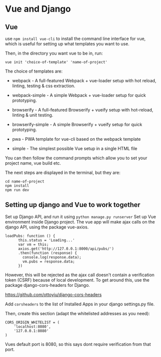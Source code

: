 # Vue and Django
## Vue

use `npm install vue-cli` to install the command line interface for vue, which is useful for setting up what 
templates you want to use.

Then, in the directory you want vue to be in, run:
```
vue init 'choice-of-template' 'name-of-project'
```
The choice of templates are:

- webpack - A full-featured Webpack + vue-loader setup with hot reload, linting, testing & css extraction.

- webpack-simple - A simple Webpack + vue-loader setup for quick prototyping.

- browserify - A full-featured Browserify + vueify setup with hot-reload, linting & unit testing.

- browserify-simple - A simple Browserify + vueify setup for quick prototyping.

- pwa - PWA template for vue-cli based on the webpack template

- simple - The simplest possible Vue setup in a single HTML file

You can then follow the command prompts which allow you to set your project name, vue build etc.

The next steps are displayed in the terminal, but they are:
```
cd name-of-project
npm install
npm run dev
```

## Setting up django and Vue to work together
Set up Django API, and run it using `python manage.py runserver`
Set up Vue environment inside Django project.
The vue app will make ajax calls on the django API, using the package vue-axios. 
```
loadPubs: function () {
      this.status = 'Loading...'
      var vm = this;
      axios.get('http://127.0.0.1:8000/api/pubs/')
      .then(function (response) {
        console.log(response.data);
        vm.pubs = response.data;
      })
```
However, this will be rejected as the ajax call doesn't contain a verification token (CSRF) because of local development.
To get around this, use the package django-cors-headers for Django.

https://github.com/ottoyiu/django-cors-headers 

Add `corsheaders` to the list of Installed Apps in your django settings.py file.

Then, create this section (adapt the whitelisted addresses as you need):
```
CORS_ORIGIN_WHITELIST = (
    'localhost:8080',
    '127.0.0.1:8080'
)
```
Vues default port is 8080, so this says dont require verification from that port.
